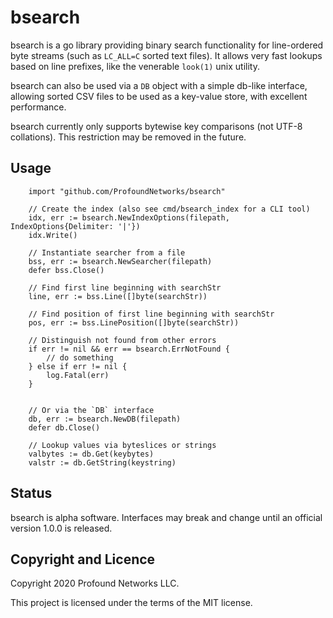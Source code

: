 
bsearch
=======

bsearch is a go library providing binary search functionality for line-ordered
byte streams (such as `LC_ALL=C` sorted text files). It allows very fast
lookups based on line prefixes, like the venerable `look(1)` unix utility.

bsearch can also be used via a `DB` object with a simple db-like interface,
allowing sorted CSV files to be used as a key-value store, with excellent
performance.

bsearch currently only supports bytewise key comparisons (not UTF-8 collations).
This restriction may be removed in the future.

Usage
-----

```
    import "github.com/ProfoundNetworks/bsearch"

    // Create the index (also see cmd/bsearch_index for a CLI tool)
    idx, err := bsearch.NewIndexOptions(filepath, IndexOptions{Delimiter: '|'})
    idx.Write()

    // Instantiate searcher from a file
    bss, err := bsearch.NewSearcher(filepath)
    defer bss.Close()

    // Find first line beginning with searchStr
    line, err := bss.Line([]byte(searchStr))

    // Find position of first line beginning with searchStr
    pos, err := bss.LinePosition([]byte(searchStr))

    // Distinguish not found from other errors
    if err != nil && err == bsearch.ErrNotFound {
        // do something
    } else if err != nil {
        log.Fatal(err)
    }


    // Or via the `DB` interface
    db, err := bsearch.NewDB(filepath)
    defer db.Close()

    // Lookup values via byteslices or strings
    valbytes := db.Get(keybytes)
    valstr := db.GetString(keystring)

```

Status
------

bsearch is alpha software. Interfaces may break and change until an official
version 1.0.0 is released.


Copyright and Licence
---------------------

Copyright 2020 Profound Networks LLC.

This project is licensed under the terms of the MIT license.

